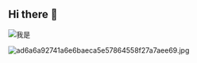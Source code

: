 ## Hi there 👋

![我是](https://p1-juejin.byteimg.com/tos-cn-i-k3u1fbpfcp/52bc64c9bd474837891950c4a0cfde57~tplv-k3u1fbpfcp-jj-mark:0:0:0:0:q75.image#?w=800&h=1000&s=757936&e=png&b=452b23)

![ad6a6a92741a6e6baeca5e57864558f27a7aee69.jpg](https://p3-juejin.byteimg.com/tos-cn-i-k3u1fbpfcp/98b110c0c09c444b9383c627603b54a2~tplv-k3u1fbpfcp-jj-mark:0:0:0:0:q75.image#?w=2304&h=1440&s=394052&e=jpg&b=a0a19a)
